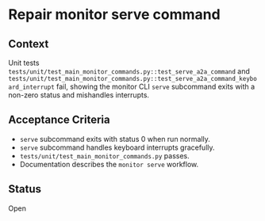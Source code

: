 # Repair monitor serve command

## Context
Unit tests `tests/unit/test_main_monitor_commands.py::test_serve_a2a_command`
and `tests/unit/test_main_monitor_commands.py::test_serve_a2a_command_keyboard_interrupt`
fail, showing the monitor CLI `serve` subcommand exits with a non-zero status and
mishandles interrupts.

## Acceptance Criteria
- `serve` subcommand exits with status 0 when run normally.
- `serve` subcommand handles keyboard interrupts gracefully.
- `tests/unit/test_main_monitor_commands.py` passes.
- Documentation describes the `monitor serve` workflow.

## Status
Open

